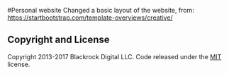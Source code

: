 #Personal website
Changed a basic layout of the website, from: https://startbootstrap.com/template-overviews/creative/ 

## Copyright and License
Copyright 2013-2017 Blackrock Digital LLC. Code released under the [MIT](https://github.com/BlackrockDigital/startbootstrap-creative/blob/gh-pages/LICENSE) license.
